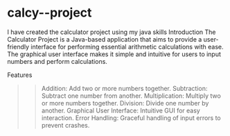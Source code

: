 # calcy--project
I have created the calculator project using my java skills
Introduction
The Calculator Project is a Java-based application that aims to provide a user-friendly interface for performing essential arithmetic calculations with ease. The graphical user interface makes it simple and intuitive for users to input numbers and perform calculations.

Features
>>  Addition: Add two or more numbers together.
>>  Subtraction: Subtract one number from another.
>>  Multiplication: Multiply two or more numbers together.
>>  Division: Divide one number by another.
>>  Graphical User Interface: Intuitive GUI for easy interaction.
>>  Error Handling: Graceful handling of input errors to prevent crashes.

